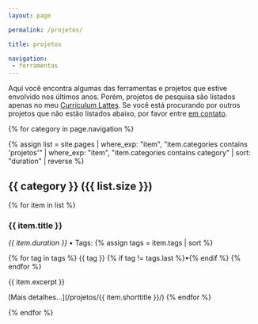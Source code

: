```yaml
---
layout: page

permalink: /projetos/

title: projetos

navigation:
 - ferramentas
---
```


Aqui você encontra algumas das ferramentas e projetos que estive envolvido nos últimos anos. Porém, projetos de pesquisa são listados apenas no meu [Curriculum Lattes](http://lattes.cnpq.br/0799632818632295). Se você está procurando por outros projetos que não estão listados abaixo, por favor entre [em contato](/#contato). 

{% for category in page.navigation %}
 
{% assign list = site.pages 
  | where_exp: "item", "item.categories contains 'projetos'"
  | where_exp: "item", "item.categories contains category"
  | sort: "duration" | reverse %}

<h2 id="{{ category }}">{{ category }} ({{ list.size }})</h2>

{% for item in list %}
<h3 id="{{ item.title }}">{{ item.title }}</h3>

<p>
  <i class="far fa-calendar-alt"></i> <em>{{ item.duration }}</em> • <i class="fas fa-tags"></i> Tags:
  {% assign tags = item.tags | sort %}

  {% for tag in tags %}
    <a>{{ tag }}</a> {% if tag != tags.last %}•{% endif %}
  {% endfor %}
</p>

<p>{{ item.excerpt }}</p>

<i class="fas fa-link"></i>  [Mais detalhes…](/projetos/{{ item.shorttitle }}/)
{% endfor %}

{% endfor %}
